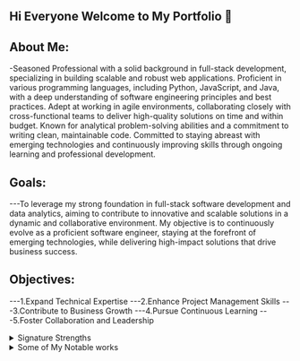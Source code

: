 ## Hi Everyone Welcome to My Portfolio 👋

## About Me:

-Seasoned Professional with a solid background in full-stack development, specializing in building scalable and robust web
applications. Proficient in various programming languages, including Python, JavaScript, and Java, with a deep understanding of
software engineering principles and best practices. Adept at working in agile environments, collaborating closely with cross-functional
teams to deliver high-quality solutions on time and within budget. Known for analytical problem-solving abilities and a commitment
to writing clean, maintainable code. Committed to staying abreast with emerging technologies and continuously improving skills
through ongoing learning and professional development.


## Goals:

---To leverage my strong foundation in full-stack software development and data analytics, aiming to contribute to innovative and scalable solutions in a dynamic and collaborative environment. My objective is to continuously evolve as a proficient software engineer, staying at the forefront of emerging technologies, while delivering high-impact solutions that drive business success.

## Objectives:
---1.Expand Technical Expertise
---2.Enhance Project Management Skills
---3.Contribute to Business Growth
---4.Pursue Continuous Learning
---5.Foster Collaboration and Leadership
    
<details>
<summary>Signature Strengths</summary>
  
| No | Signature_Strengths |
|-----:|-----------|
|     1| Web Application Development|
|     2| Database Design    |
|     3| Data Analyst and Visualizations |
|     4| Agile Methodoligies|
|     5| Continuous Integration |
|     6| Cloud Computing|

</details>


<details>
<summary>Some of My Notable works</summary>

| No | Projects |
|-----:|-----------|
|     1| Tic Tac Toe|
|     2| NinerSports Web Application    |
|     3| Clockin-ClockOut Application       |

</details>
